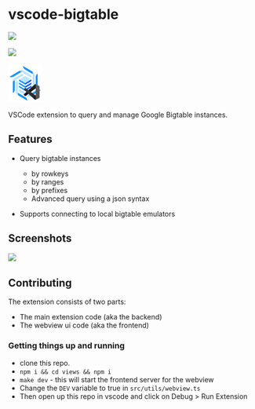# vscode-bigtable

<a href="https://marketplace.visualstudio.com/items?itemName=a7ul.vscode-bigtable" ><img src="https://img.shields.io/badge/Install%20for%20VSCode-vscode--bigtable-blue?style=for-the-badge" /></a>

<a href="https://open-vsx.org/extension/a7ul/vscode-bigtable" ><img src="https://img.shields.io/badge/Install%20via%20OpenVSX-vscode--bigtable-purple?style=for-the-badge" /></a>

<img src="resources/icon.png" width="70" />

VSCode extension to query and manage Google Bigtable instances.

## Features

- Query bigtable instances

  - by rowkeys
  - by ranges
  - by prefixes
  - Advanced query using a json syntax

- Supports connecting to local bigtable emulators

## Screenshots

<img src="https://user-images.githubusercontent.com/4029423/170139154-0f7a217d-bb11-4172-8642-ed52e9570217.png" />

## Contributing

The extension consists of two parts:

- The main extension code (aka the backend)
- The webview ui code (aka the frontend)

### Getting things up and running

- clone this repo.
- `npm i && cd views && npm i`
- `make dev` - this will start the frontend server for the webview
- Change the `DEV` variable to true in `src/utils/webview.ts`
- Then open up this repo in vscode and click on Debug > Run Extension
